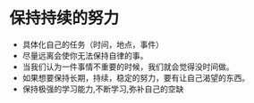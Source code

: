 # 保持持续的努力

- 具体化自己的任务（时间，地点，事件）
- 尽量远离会使你无法保持自律的事。
- 当我们认为一件事情不重要的时候，我们就会觉得没时间做。
- 如果想要保持长期，持续，稳定的努力，要有让自己渴望的东西。
- 保持极强的学习能力,不断学习,弥补自己的空缺
